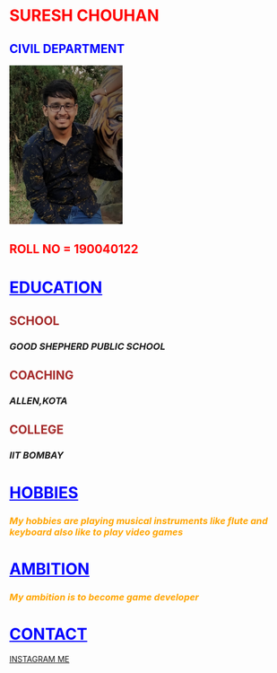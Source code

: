 
<html> 
     <head>
          <title> About ME </title>
 <style>
      body
      {
          background-image: url('8.jpg');
          background-attachment: fixed;
          background-size:cover;
          background-repeat:no-repeat;
          text-align:left;
       }      
</style>
     </head>
<body>
<h1 style="color:red;">SURESH CHOUHAN</h1>
<h2 style="color:blue;">CIVIL DEPARTMENT</h2>
<img src="5.jpg" width="40%" hight="50%">
<h2   style="color:red;">ROLL NO = 190040122 </h2>
<h1 style="color:blue;"><ins>EDUCATION</ins></h1>
<h2  style ="color:brown;">SCHOOL</h2>
<h3><i>GOOD SHEPHERD PUBLIC SCHOOL</i></h3>
<h2  style ="color:brown;">COACHING</h2>
<h3><i>ALLEN,KOTA</i></h3>
<h2  style ="color:brown;">COLLEGE</h2>
<h3><i>IIT BOMBAY</i></h3>
<h1  style="color:blue;"><ins>HOBBIES</ins></h1>
<h3 style ="color:orange;"><i>My hobbies are playing musical instruments like flute and keyboard also like to play video games</i></h3>
<h1 style="color:blue;"><ins>AMBITION</ins></h1>
<h3 style ="color:orange;"><i>My ambition is to become game developer</i> </h3>
<h1  style="color:blue;"><ins>CONTACT</ins></h1>
<a href="https://www.instagram.com/?hl=en">INSTAGRAM ME</a> 
</body>
</html> 

